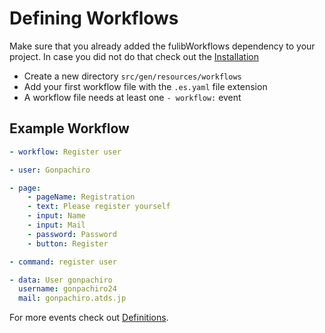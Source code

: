 # Defining Workflows
Make sure that you already added the fulibWorkflows dependency to your project.
In case you did not do that check out the [Installation](../../README.md#Installation)

- Create a new directory `src/gen/resources/workflows`
- Add your first workflow file with the `.es.yaml` file extension
- A workflow file needs at least one `- workflow:` event

## Example Workflow
```yaml
- workflow: Register user

- user: Gonpachiro

- page:
    - pageName: Registration
    - text: Please register yourself
    - input: Name
    - input: Mail
    - password: Password
    - button: Register

- command: register user

- data: User gonpachiro
  username: gonpachiro24
  mail: gonpachiro.atds.jp

```

For more events check out [Definitions](../definitions/README.md).

